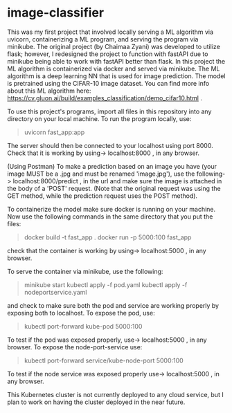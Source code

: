 # image-classifier

This was my first project that involved locally serving a ML algorithm via uvicorn, containerizing a ML program, and serving the program via minikube. The original project (by Chaimaa Zyani) was developed to utilize flask; however, I redesigned the project to function with fastAPI due to minikube being able to work with fastAPI better than flask. In this project the ML algorithm is containerized via docker and served via minikube. The ML algorithm is a deep learning NN that is used for image prediction. The model is pretrained using the CIFAR-10 image dataset. You can find more info about this ML algorithm here: https://cv.gluon.ai/build/examples_classification/demo_cifar10.html .

To use this project's programs, import all files in this repository into any directory on your local machine. To run the program locally, use:
> uvicorn fast_app:app

The server should then be connected to your localhost using port 8000. Check that it is working by using-> localhost:8000 , in any browser.

(Using Postman) To make a prediction based on an image you have (your image MUST be a .jpg and must be renamed 'image.jpg'), use the following-> localhost:8000/predict , in the url and make sure the image is attached in the body of a 'POST' request. (Note that the original request was using the GET method, while the prediction request uses the POST method). 

To containerize the model make sure docker is running on your machine. Now use the following commands in the same directory that you put the files:
> docker build -t fast_app .
> docker run -p 5000:100 fast_app

check that the container is working by using-> localhost:5000 , in any browser. 

To serve the container via minikube, use the following:
> minikube start
> kubectl apply -f pod.yaml
> kubectl apply -f nodeportservice.yaml

and check to make sure both the pod and service are working properly by exposing both to localhost. To expose the pod, use:
> kubectl port-forward kube-pod 5000:100

To test if the pod was exposed properly, use-> localhost:5000 , in any browser. To expose the node-port-service use:
> kubectl port-forward service/kube-node-port 5000:100

To test if the node service was exposed properly use-> localhost:5000 , in any browser.

This Kubernetes cluster is not currently deployed to any cloud service, but I plan to work on having the cluster deployed in the near future.


